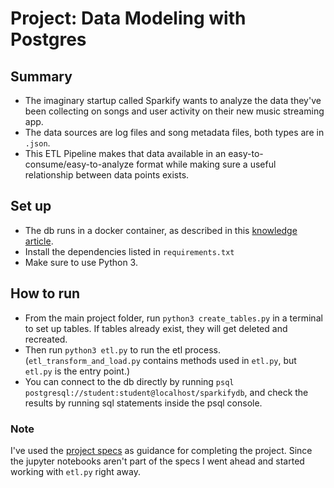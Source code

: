 # Project: Data Modeling with Postgres

## Summary
- The imaginary startup called Sparkify wants to analyze the data they've been collecting on songs 
  and user activity on their new music streaming app.
- The data sources are log files and song metadata files, both types are in `.json`.
- This ETL Pipeline makes that data available in an easy-to-consume/easy-to-analyze format while making sure
a useful relationship between data points exists.  

## Set up
- The db runs in a docker container, as described in this [knowledge article](https://knowledge.udacity.com/questions/59537).
- Install the dependencies listed in `requirements.txt`
- Make sure to use Python 3.

## How to run
- From the main project folder, run `python3 create_tables.py` in a terminal to set up tables. If tables already exist,
  they will get deleted and recreated.
- Then run `python3 etl.py` to run the etl process. (`etl_transform_and_load.py` contains methods used in `etl.py`, but `etl.py`
  is the entry point.)
- You can connect to the db directly by running `psql postgresql://student:student@localhost/sparkifydb`, and
check the results by running sql statements inside the psql console.

### Note
I've used the [project specs](https://review.udacity.com/#!/rubrics/2500/view) as guidance for completing the project.
Since the jupyter notebooks aren't part of the specs I went ahead and started working with `etl.py` right away.